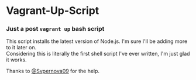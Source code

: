 Vagrant-Up-Script
=================

### Just a post ```vagrant up``` bash script

This script installs the latest version of Node.js. I'm sure I'll be adding more to it later on.   
Considering this is literally the first shell script I've ever written, I'm just glad it works.  

Thanks to [@Svpernova09](https://github.com/svpernova09) for the help.
